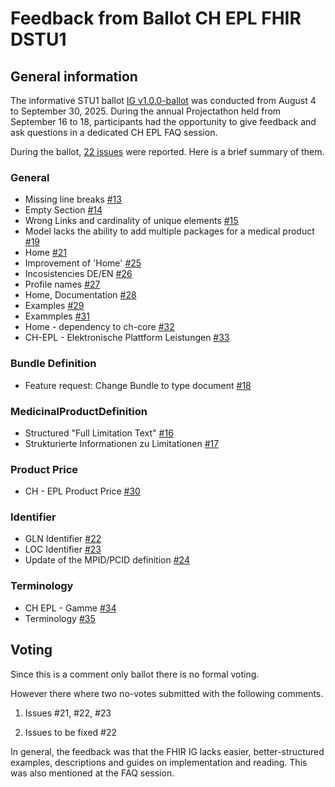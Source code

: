 # Feedback from Ballot CH EPL FHIR DSTU1

## General information
The informative STU1 ballot [IG v1.0.0-ballot](https://fhir.ch/ig/ch-epl/1.0.0-ballot/index.html) was conducted from August 4 to September 30, 2025. During the annual Projectathon held from September 16 to 18, participants had the opportunity to give feedback and ask questions in a dedicated CH EPL FAQ session.

During the ballot, [22 issues](https://github.com/bag-epl/bag-epl-fhir/issues?q=is%3Aissue%20state%3Aopen%20label%3A%22DSTU%201%20Ballot%22) were reported. Here is a brief summary of them.

### General

- Missing line breaks [#13](https://github.com/bag-epl/bag-epl-fhir/issues/13) 
- Empty Section [#14](https://github.com/bag-epl/bag-epl-fhir/issues/14)
- Wrong Links and cardinality of unique elements [#15](https://github.com/bag-epl/bag-epl-fhir/issues/15)
- Model lacks the ability to add multiple packages for a medical product [#19](https://github.com/bag-epl/bag-epl-fhir/issues/19)
- Home [#21](https://github.com/bag-epl/bag-epl-fhir/issues/21)
- Improvement of 'Home' [#25](https://github.com/bag-epl/bag-epl-fhir/issues/25)
- Incosistencies DE/EN [#26](https://github.com/bag-epl/bag-epl-fhir/issues/26)
- Profile names [#27](https://github.com/bag-epl/bag-epl-fhir/issues/27)
- Home, Documentation [#28](https://github.com/bag-epl/bag-epl-fhir/issues/28)
- Examples [#29](https://github.com/bag-epl/bag-epl-fhir/issues/29)
- Exammples [#31](https://github.com/bag-epl/bag-epl-fhir/issues/31)
- Home - dependency to ch-core [#32](https://github.com/bag-epl/bag-epl-fhir/issues/32)
- CH-EPL - Elektronische Plattform Leistungen [#33](https://github.com/bag-epl/bag-epl-fhir/issues/33)

### Bundle Definition

- Feature request: Change Bundle to type document [#18](https://github.com/bag-epl/bag-epl-fhir/issues/18)

### MedicinalProductDefinition

- Structured "Full Limitation Text" [#16](https://github.com/bag-epl/bag-epl-fhir/issues/16)
- Strukturierte Informationen zu Limitationen [#17](https://github.com/bag-epl/bag-epl-fhir/issues/17)

### Product Price

- CH - EPL Product Price [#30](https://github.com/bag-epl/bag-epl-fhir/issues/30)

### Identifier

- GLN Identifier [#22](https://github.com/bag-epl/bag-epl-fhir/issues/22)
- LOC Identifier [#23](https://github.com/bag-epl/bag-epl-fhir/issues/23)
- Update of the MPID/PCID definition [#24](https://github.com/bag-epl/bag-epl-fhir/issues/24)

### Terminology

- CH EPL - Gamme [#34](https://github.com/bag-epl/bag-epl-fhir/issues/34)
- Terminology [#35](https://github.com/bag-epl/bag-epl-fhir/issues/35)

## Voting

Since this is a comment only ballot there is no formal voting.

However there where two no-votes submitted with the following comments.

1. Issues #21, #22, #23

2. Issues to be fixed #22

In general, the feedback was that the FHIR IG lacks easier, better-structured examples, descriptions and guides on implementation and reading. This was also mentioned at the FAQ session.
